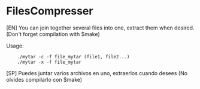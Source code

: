# FilesCompresser
[EN] You can join together several files into one, extract them when desired. (Don't forget compilation with $make)

Usage:

        ./mytar -c -f file_mytar (file1, file2...)
        ./mytar -x -f file_mytar
        
        
[SP]
Puedes juntar varios archivos en uno, extraerlos cuando desees (No olvides compilarlo con $make)

